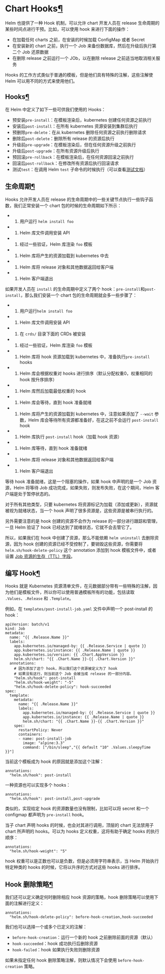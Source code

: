 # Chart Hooks[¶](https://www.qikqiak.com/k3s/helm/templates/hooks/#Chart-Hooks)

Helm 也提供了一种 Hook 机制，可以允许 chart 开发人员在 release 生命周期的某些时间点进行干预。比如，可以使用 hook 来进行下面的操作：

- 在加载任何 charts 之前，在安装的时候加载 ConfigMap 或者 Secret
- 在安装新的 chart 之前，执行一个 Job 来备份数据库，然后在升级后执行第二个 Job 还原数据
- 在删除 release 之前运行一个 JOb，以在删除 release 之前适当地取消相关服务

Hooks 的工作方式类似于普通的模板，但是他们具有特殊的注解，这些注解使 Helm 可以用不同的方式来使用他们。

## Hooks[¶](https://www.qikqiak.com/k3s/helm/templates/hooks/#Hooks)

在 Helm 中定义了如下一些可供我们使用的 Hooks：

- 预安装`pre-install`：在模板渲染后，kubernetes 创建任何资源之前执行
- 安装后`post-install`：在所有 kubernetes 资源安装到集群后执行
- 预删除`pre-delete`：在从 kubernetes 删除任何资源之前执行删除请求
- 删除后`post-delete`：删除所有 release 的资源后执行
- 升级前`pre-upgrade`：在模板渲染后，但在任何资源升级之前执行
- 升级后`post-upgrade`：在所有资源升级后执行
- 预回滚`pre-rollback`：在模板渲染后，在任何资源回滚之前执行
- 回滚后`post-rollback`：在修改所有资源后执行回滚请求
- 测试`test`：在调用 Helm `test` 子命令的时候执行（可以查看[测试文档](https://helm.sh/docs/chart_tests/)）

## 生命周期[¶](https://www.qikqiak.com/k3s/helm/templates/hooks/#生命周期)

Hooks 允许开发人员在 release 的生命周期中的一些关键节点执行一些钩子函数，我们正常安装一个 chart 包的时候的生命周期如下所示：

- 1. 用户运行 `helm install foo`
- 1. Helm 库文件调用安装 API
- 1. 经过一些验证，Helm 库渲染 `foo` 模板
- 1. Helm 库将产生的资源加载到 kubernetes 中去
- 1. Helm 库将 release 对象和其他数据返回给客户端
- 1. Helm 客户端退出

如果开发人员在 `install` 的生命周期中定义了两个 hook：`pre-install`和`post-install`，那么我们安装一个 chart 包的生命周期就会多一些步骤了：

- 1. 用户运行`helm install foo`
- 1. Helm 库文件调用安装 API
- 1. 在 `crds/` 目录下面的 CRDs 被安装
- 1. 经过一些验证，Helm 库渲染 `foo` 模板
- 1. Helm 库将 hook 资源加载到 kubernetes 中，准备执行`pre-install` hooks
- 1. Helm 库会根据权重对 hooks 进行排序（默认分配权重0，权重相同的 hook 按升序排序）
- 1. Helm 库然后加载最低权重的 hook
- 1. Helm 库会等待，直到 hook 准备就绪
- 1. Helm 库将产生的资源加载到 kubernetes 中，注意如果添加了 `--wait` 参数，Helm 库会等待所有资源都准备好，在这之前不会运行 `post-install` hook
- 1. Helm 库执行 `post-install` hook（加载 hook 资源）
- 1. Helm 库等待，直到 hook 准备就绪
- 1. Helm 库将 release 对象和其他数据返回给客户端
- 1. Helm 客户端退出

等待 hook 准备就绪，这是一个阻塞的操作，如果 hook 中声明的是一个 Job 资源，Helm 将等待 Job 成功完成，如果失败，则发布失败，在这个期间，Helm 客户端是处于暂停状态的。

对于所有其他类型，只要 kubernetes 将资源标记为加载（添加或更新），资源就被视为就绪状态，当一个 hook 声明了很多资源是，这些资源是被串行执行的。

另外需要注意的是 hook 创建的资源不会作为 release 的一部分进行跟踪和管理，一旦 Helm 验证了 hook 已经达到了就绪状态，它就不会去管它了。

所以，如果我们在 hook 中创建了资源，那么不能依赖 `helm uninstall` 去删除资源，因为 hook 创建的资源已经不受控制了，要销毁这些资源，你需要将 `helm.sh/hook-delete-policy` 这个 annotation 添加到 hook 模板文件中，或者设置 [Job 资源的生存（TTL）字段](https://kubernetes.io/docs/concepts/workloads/controllers/ttlafterfinished/)。

## 编写 Hook[¶](https://www.qikqiak.com/k3s/helm/templates/hooks/#编写-Hook)

Hooks 就是 Kubernetes 资源清单文件，在元数据部分带有一些特殊的注解，因为他们是模板文件，所以你可以使用普通模板所有的功能，包括读取 `.Values`、`.Release` 和 `.Template`。

例如，在 `templates/post-install-job.yaml` 文件中声明一个 post-install 的 hook：

```
apiVersion: batch/v1
kind: Job
metadata:
  name: "{{ .Release.Name }}"
  labels:
    app.kubernetes.io/managed-by: {{ .Release.Service | quote }}
    app.kubernetes.io/instance: {{ .Release.Name | quote }}
    app.kubernetes.io/version: {{ .Chart.AppVersion }}
    helm.sh/chart: "{{ .Chart.Name }}-{{ .Chart.Version }}"
  annotations:
    # 因为添加了这个 hook，所以我们这个资源被定义为了 hook
    # 如果没有这行，则当前这个 Job 会被当成 release 的一部分内容。
    "helm.sh/hook": post-install
    "helm.sh/hook-weight": "-5"
    "helm.sh/hook-delete-policy": hook-succeeded
spec:
  template:
    metadata:
      name: "{{ .Release.Name }}"
      labels:
        app.kubernetes.io/managed-by: {{ .Release.Service | quote }}
        app.kubernetes.io/instance: {{ .Release.Name | quote }}
        helm.sh/chart: "{{ .Chart.Name }}-{{ .Chart.Version }}"
    spec:
      restartPolicy: Never
      containers:
      - name: post-install-job
        image: "alpine:3.3"
        command: ["/bin/sleep","{{ default "10" .Values.sleepyTime }}"]
```

当前这个模板成为 hook 的原因就是添加这个注解：

```
annotations:
  "helm.sh/hook": post-install
```

一种资源也可以实现多个 hooks：

```
annotations:
  "helm.sh/hook": post-install,post-upgrade
```

类似的，实现给定 hook 的资源数量也没有限制，比如可以将 secret 和一个 configmap 都声明为 `pre-install` hook。

当子 chart 声明 hooks 的时候，也会对其进行调用，顶层的 chart 无法禁用子 chart 所声明的 hooks。可以为 hooks 定义权重，这将有助于确定 hooks 的执行顺序：

```
annotations:
  "helm.sh/hook-weight": "5"
```

hook 权重可以是正数也可以是负数，但是必须用字符串表示，当 Helm 开始执行特定种类的 hooks 的时候，它将以升序的方式对这些 hooks 进行排序。

## Hook 删除策略[¶](https://www.qikqiak.com/k3s/helm/templates/hooks/#Hook-删除策略)

我们还可以定义确定何时删除相应 hook 资源的策略，hook 删除策略可以使用下面的注解进行定义：

```
annotations:
  "helm.sh/hook-delete-policy": before-hook-creation,hook-succeeded
```

我们也可以选择一个或多个已定义的注解：

- `before-hook-creation`：运行一个新的 hook 之前删除前面的资源（默认）
- `hook-succeeded`：hook 成功执行后删除资源
- `hook-failed`：hook 如果执行失败则删除资源

如果未指定任何 hook 删除策略注解，则默认情况下会使用 `before-hook-creation` 策略。
